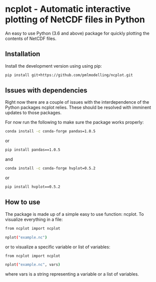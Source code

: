 
# ncplot - Automatic interactive plotting of NetCDF files in Python 

An easy to use Python (3.6 and above) package for quickly plotting the contents of NetCDF files. 


## Installation


Install the development version using using pip:
```sh
pip install git+https://github.com/pmlmodelling/ncplot.git
```




## Issues with dependencies 

Right now there are a couple of issues with the interdependence of the Python packages ncplot relies. These should be resolved with imminent updates to those packages.

For now run the following to make sure the package works properly:

```sh
conda install -c conda-forge pandas=1.0.5 
```

or

```sh
pip install pandas==1.0.5
```

and


```sh
conda install -c conda-forge hvplot=0.5.2
```

or

```sh
pip install hvplot==0.5.2
```

## How to use

The package is made up of a simple easy to use function: ncplot. To visualize everything in a file:

```sh
from ncplot import ncplot

nplot("example.nc")

```

or to visualize a specific variable or list of variables:

```sh
from ncplot import ncplot

nplot("example.nc", vars)

```

where vars is a string representing a variable or a list of variables.







